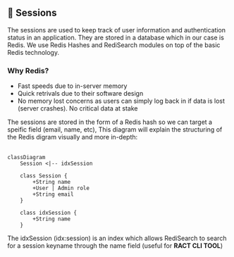 ## 🔑 Sessions

The sessions are used to keep track of user information and authentication status in an application. They are stored in a database which in our case is Redis. We use Redis Hashes and RediSearch modules on top of the basic Redis technology.

### Why Redis?

- Fast speeds due to in-server memory
- Quick retrivals due to their software design
- No memory lost concerns as users can simply log back in if data is lost (server crashes). No critical data at stake


The sessions are stored in the form of a Redis hash so we can target a speific field (email, name, etc), This diagram will explain the structuring of the Redis digram visually and more in-depth:
<br>
<br>
```mermaid 
classDiagram
    Session <|-- idxSession

    class Session {
        +String name
        +User | Admin role
        +String email
    }

    class idxSession {
        +String name
    }
```

The idxSession (idx:session) is an index which allows RediSearch to search for a session keyname through the name field (useful for **RACT CLI TOOL**)
